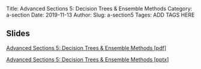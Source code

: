Title: Advanced Sections 5: Decision Trees & Ensemble Methods
Category: a-section
Date: 2019-11-13
Author: 
Slug: a-section5
Tages: ADD TAGS HERE


## Slides
[Advanced Sections 5: Decision Trees & Ensemble Methods [pdf]]({attach}presentation/Adv_Section5_Slides_Ensembles.pdf)

[Advanced Sections 5: Decision Trees & Ensemble Methods [pptx]]({attach}presentation/Adv_Section5_Slides_Ensembles.pptx)